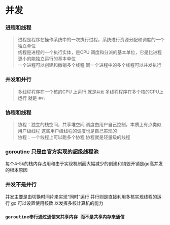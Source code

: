# 并发


### 进程和线程
>  进程是程序在操作系统中的一次执行过程，系统进行资源分配和调度的一个独立单位  
线程是进程的一个执行实体，是CPU  调度和分派的基本单位，它是比进程更小的能独立运行的基本单位  
一个进程可以创建和撤销多个线程 同一个进程中的多个线程可以并发执行 

### 并发和并行
> 多线程程序在一个核的CPU 上运行  就是`并发`
> 多线程程序在多个核的CPU上运行 就是 `并行`

### 协程和线程
> 协程：独立的栈空间，共享堆空间 调度由用户自己控制，本质上有点类似用户级线程 这些用户级线程的调度也是自己实现的   
>协程：一个线程上可以跑多个协程 协程就是轻量级的线程


### goroutine 只是由官方实现的超级线程池
每个4-5k的栈内存占用和由于实现机制而大幅减少的创建和销毁开销是go高并发的根本原因

### 并发不是并行
并发主要是由切换时间片来实现“同时”运行 并行则是直接利用多核实现线程的运行 go  可以设置使用核数 以发挥多核计算机的能力

### `goroutine奉行通过通信来共享内存 而不是共享内存来通信`
